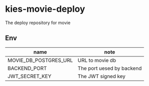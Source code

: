 # kies-movie-deploy
The deploy repository for movie

## Env
|name|note|
|---|---|
|MOVIE_DB_POSTGRES_URL|URL to movie db|
|BACKEND_PORT|The port uesed by backend|
|JWT_SECRET_KEY|The JWT signed key|
